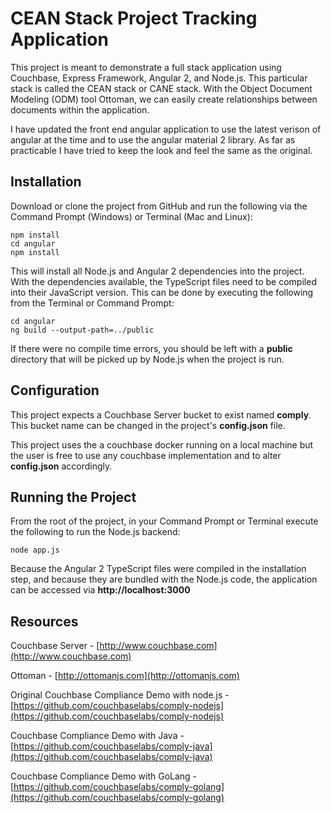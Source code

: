 # CEAN Stack Project Tracking Application

This project is meant to demonstrate a full stack application using Couchbase, Express Framework, Angular 2, and Node.js.  This particular stack is called the CEAN stack or CANE stack.  With the Object Document Modeling (ODM) tool Ottoman, we can easily create relationships between documents within the application.

I have updated the front end angular application to use the latest verison of angular at the time and to use the angular material 2 library.  As far as practicable I have tried to keep the look and feel the same as the original.

## Installation

Download or clone the project from GitHub and run the following via the Command Prompt (Windows) or Terminal (Mac and Linux):

```
npm install
cd angular
npm install
```

This will install all Node.js and Angular 2 dependencies into the project.  With the dependencies available, the TypeScript files need to be compiled into their JavaScript version.  This can be done by executing the following from the Terminal or Command Prompt:

```
cd angular
ng build --output-path=../public
```

If there were no compile time errors, you should be left with a **public** directory that will be picked up by Node.js when the project is run.

## Configuration

This project expects a Couchbase Server bucket to exist named **comply**.  This bucket name can be changed in the project's **config.json** file.

This project uses the a couchbase docker running on a local machine but the user is free to use any couchbase implementation and to alter **config.json** accordingly.

## Running the Project

From the root of the project, in your Command Prompt or Terminal execute the following to run the Node.js backend:

```
node app.js
```

Because the Angular 2 TypeScript files were compiled in the installation step, and because they are bundled with the Node.js code, the application can be accessed via **http://localhost:3000**

## Resources

Couchbase Server - [http://www.couchbase.com](http://www.couchbase.com)

Ottoman - [http://ottomanjs.com](http://ottomanjs.com)

Original Couchbase Compliance Demo with node.js - [https://github.com/couchbaselabs/comply-nodejs](https://github.com/couchbaselabs/comply-nodejs)

Couchbase Compliance Demo with Java - [https://github.com/couchbaselabs/comply-java](https://github.com/couchbaselabs/comply-java)

Couchbase Compliance Demo with GoLang - [https://github.com/couchbaselabs/comply-golang](https://github.com/couchbaselabs/comply-golang)
